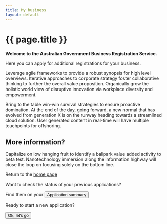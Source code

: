 ```yaml
---
title: My business
layout: default
---
```

<h1 id="heading" tabindex="-1">{{ page.title }}</h1>

<div class="grid-row clearfix">
    <div class="col7">
		<p class="intro"><strong>Welcome to the Australian Government Business Registration Service.</strong></p>
		<p>Here you can apply for additional registrations for your business.</p>
        <p>Leverage agile frameworks to provide a robust synopsis for high level overviews. Iterative approaches to corporate strategy foster collaborative thinking to further the overall value proposition. Organically grow the holistic world view of disruptive innovation via workplace diversity and empowerment.</p>
		<p>Bring to the table win-win survival strategies to ensure proactive domination. At the end of the day, going forward, a new normal that has evolved from generation X is on the runway heading towards a streamlined cloud solution. User generated content in real-time will have multiple touchpoints for offshoring.</p>
    </div>
    <div class="col5 last">
        <div class="registration-tip">
            <h2>More information?</h2>
			<p>Capitalize on low hanging fruit to identify a ballpark value added activity to beta test. Nanotechnology immersion along the information highway will close the loop on focusing solely on the bottom line.</p>
			<p>Return to the <a href="index">home page</a></p>
        </div>
		<p>Want to check the status of your previous applications?</p>
		<p>Find them on your <button type="button" class="btn btn-small" onclick="location.href='dashboard'">Application summary</button></p>
    </div>
</div>
<div class="grid-row clearfix">
    <div class="col12 last">
		<p>Ready to start a new application?</p>
		<p><button type="button" class="btn btn-default" onclick="window.location = 'aba-login.html'">Ok, let's go</button></p>
	</div>
</div>